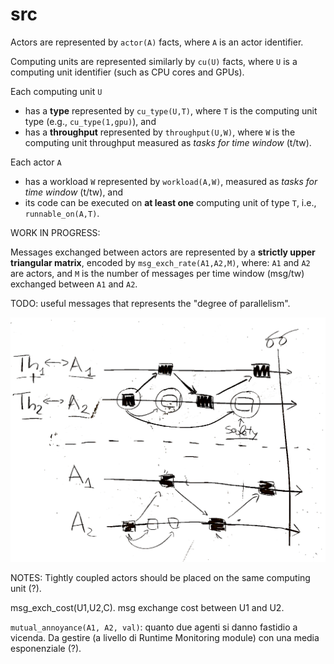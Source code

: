# src

Actors are represented by `actor(A)` facts, 
where `A` is an actor identifier.

Computing units are represented similarly by `cu(U)` facts,
where `U` is a computing unit identifier (such as CPU cores and GPUs).

Each computing unit `U`

- has a **type** represented by `cu_type(U,T)`,
where `T` is the computing unit type (e.g., `cu_type(1,gpu)`), and 
- has a **throughput** represented by `throughput(U,W)`,
where `W` is the computing unit throughput measured as *tasks for time window* (t/tw).

Each actor `A` 
- has a workload `W` represented by `workload(A,W)`,
measured as *tasks for time window* (t/tw), and
- its code can be executed on **at least one** computing unit of type `T`,
i.e., `runnable_on(A,T)`.

WORK IN PROGRESS:

Messages exchanged between actors are represented by a **strictly upper triangular matrix**, encoded by 
`msg_exch_rate(A1,A2,M)`,
where: `A1` and `A2` are actors, and `M` is the number of messages per time window (msg/tw) exchanged between `A1` and `A2`.

TODO: useful messages that represents the "degree of parallelism".

![](./parallelism.jpg)

NOTES: Tightly coupled actors should be placed on the same computing unit (?).

msg_exch_cost(U1,U2,C). msg exchange cost between U1 and U2.

`mutual_annoyance(A1, A2, val)`: quanto due agenti si danno fastidio a vicenda. Da gestire (a livello di Runtime Monitoring module) con una media esponenziale (?).
